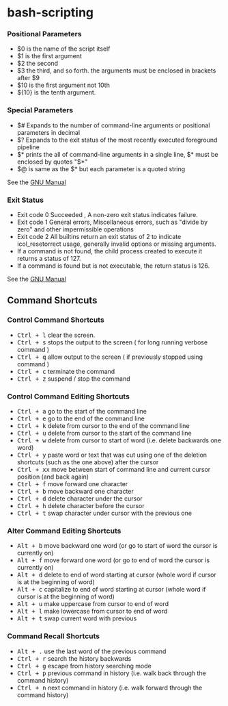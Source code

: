 # bash-scripting

### Positional Parameters

- \$0 is the name of the script itself
- \$1 is the first argument
- \$2 the second
- \$3 the third, and so forth. the arguments must be enclosed in brackets after \$9
- \$10 is the first argument not 10th
- \${10} is the tenth argument.

### Special Parameters

- \$# Expands to the number of command-line arguments or positional parameters in decimal
- \$? Expands to the exit status of the most recently executed foreground pipeline
- \$\* prints the all of command-line arguments in a single line, $* must be enclosed by quotes "$\*"
- $@ is same as the $\* but each parameter is a quoted string

See the [GNU Manual](https://www.gnu.org/software/bash/manual/bashref.html#Special-Parameters)

### Exit Status

- Exit code 0 Succeeded , A non-zero exit status indicates failure.
- Exit code 1 General errors, Miscellaneous errors, such as "divide by zero" and other impermissible operations
- Exit code 2 All builtins return an exit status of 2 to indicate icol_resetorrect usage, generally invalid options or missing arguments.
- If a command is not found, the child process created to execute it returns a status of 127.
- If a command is found but is not executable, the return status is 126.

See the [GNU Manual](https://www.gnu.org/software/bash/manual/bashref.html#Exit-Status)

## Command Shortcuts

### Control Command Shortcuts

- <kbd>Ctrl + l</kbd> clear the screen.
- <kbd>Ctrl + s</kbd> stops the output to the screen ( for long running verbose command )
- <kbd>Ctrl + q</kbd> allow output to the screen ( if previously stopped using command )
- <kbd>Ctrl + c</kbd> terminate the command
- <kbd>Ctrl + z</kbd> suspend / stop the command

### Control Command Editing Shortcuts

- <kbd>Ctrl + a</kbd> go to the start of the command line
- <kbd>Ctrl + e</kbd> go to the end of the command line
- <kbd>Ctrl + k</kbd> delete from cursor to the end of the command line
- <kbd>Ctrl + u</kbd> delete from cursor to the start of the command line
- <kbd>Ctrl + w</kbd> delete from cursor to start of word (i.e. delete backwards one word)
- <kbd>Ctrl + y</kbd> paste word or text that was cut using one of the deletion shortcuts (such as the one above) after the cursor
- <kbd>Ctrl + xx</kbd> move between start of command line and current cursor position (and back again)
- <kbd>Ctrl + f</kbd> move forward one character
- <kbd>Ctrl + b</kbd> move backward one character
- <kbd>Ctrl + d</kbd> delete character under the cursor
- <kbd>Ctrl + h</kbd> delete character before the cursor
- <kbd>Ctrl + t</kbd> swap character under cursor with the previous one

### Alter Command Editing Shortcuts

- <kbd>Alt + b</kbd> move backward one word (or go to start of word the cursor is currently on)
- <kbd>Alt + f</kbd> move forward one word (or go to end of word the cursor is currently on)
- <kbd>Alt + d</kbd> delete to end of word starting at cursor (whole word if cursor is at the beginning of word)
- <kbd>Alt + c</kbd> capitalize to end of word starting at cursor (whole word if cursor is at the beginning of word)
- <kbd>Alt + u</kbd> make uppercase from cursor to end of word
- <kbd>Alt + l</kbd> make lowercase from cursor to end of word
- <kbd>Alt + t</kbd> swap current word with previous

### Command Recall Shortcuts

- <kbd>Alt + .</kbd> use the last word of the previous command
- <kbd>Ctrl + r</kbd> search the history backwards
- <kbd>Ctrl + g</kbd> escape from history searching mode
- <kbd>Ctrl + p</kbd> previous command in history (i.e. walk back through the command history)
- <kbd>Ctrl + n</kbd> next command in history (i.e. walk forward through the command history)
